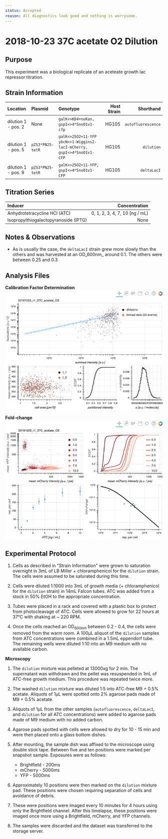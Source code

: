 ```yaml
---
status: Accepted 
reason: All diagnostics look good and nothing is worrysome.
---
```


# 2018-10-23 37C acetate O2 Dilution

## Purpose
This experiment was a biological replicate of an aceteate growth lac repressor titration.

## Strain Information

| Location | Plasmid | Genotype | Host Strain | Shorthand |
| :------- | :------ | :------- | ----------: | --------: |
| dilution 1 - pos. 2 | None | `galK<>KD4+noKan, gspI<>4*5noO1v1-cfp` | HG105 | `autofluorescence` |
| dilution 1 - pos. 5 | `pZS3*PN25-tetR` | `galK<>25O2+11-YFP ybcN<>1-Wiggins2-lacI-mCherry, gspI<>4*5noO1v1-CFP` | HG105 | `dilution`|
| dilution 1 - pos. 9 | `pZS3*PN25-tetR`| `galK<>25O2+11-YFP, gspI<>4*5noO1v1-CFP` |  HG105 |`deltaLacI` |

## Titration Series

| Inducer | Concentration |
| :------ | ------------: |
| Anhydrotetracycline HCl (ATC) | 0, 1, 2, 3, 4, 7, 10  [ng / mL] |
| Isopropylthiogalactopyranoside (IPTG) | None |

## Notes & Observations
* As is usually the case, the `deltaLacI` strain grew more slowly than the others and was harvested at an OD_600nm_ around 0.1. The others were between 0.25 and 0.3
 
## Analysis Files

**Calibration Factor Determination**
[![dilution summary](output/dilution_summary.png)](output/dilution_summary.html)

**Fold-change**
[![fold-change summary](output/foldchange_summary.png)](output/foldchange_summary.html)

## Experimental Protocol

1. Cells as described in "Strain Information" were grown to saturation overnight in 3mL of LB Miller + chloramphenicol for the `dilution` strain. The cells were assumed to be saturated during this time.

2. Cells were diluted 1:1000 into 3mL of growth media (+ chloramphenicol for the `dilution` strain) in 14mL Falcon tubes. ATC was added from a stock in 50% EtOH to the appropriate concentration.

3. Tubes were placed in a rack and covered with a plastic box to protect from photocleavage of ATC. Cells were allowed to grow for 22 hours at 37°C with shaking at ~ 220 RPM. 

4. Once the cells reached an OD<sub>600nm</sub> between 0.2 - 0.4, the cells
were removed from the warm room. A 100µL aliquot of the `dilution` samples
from ATC concentrations were combined in a 1.5mL eppendorf tube. The remaining
wells were diluted 1:10 into an M9 medium with no available carbon.

**Microscopy**

1. The `dilution` mixture was pelleted at 13000xg for 2 min. The supernatant was withdrawn and the pellet was resuspended in 1mL of ATC-free growth medium. This procedure was repeated twice more.

2. The washed `dilution` mixture was diluted 1:5 into ATC-free M9 + 0.5% acetate. Aliquots of 1µL were spotted onto 2% agarose pads made of M9 + 0.5% acetate.

3. Aliquots of 1µL from the other samples (`autofluorescence`, `deltaLacI`, and `dilution` for all ATC concentrations) were added to agarose pads
made of M9 medium with no added carbon.

4. Agarose pads spotted with cells were allowed to dry for 10 - 15 min and were then placed onto a glass bottom dishes.

5. After mounting, the sample dish was affixed to the microscope using double stick tape. Between five and ten positions were marked per snapshot sample. Exposures were as follows:
    - Brightfield - 200ms
    - mCherry - 5000ms
    - YFP - 5000ms

6. Approximately 10 positions were then marked on the `dilution` mixture pad. These positions were chosen requiring separation of cells and avoidance of debris.

7. These were positions were imaged every 10 minutes for 4 hours using only the Brightfield channel. After this timelapse, these positions were imaged once more using a Brightfield, mCherry, and YFP channels.

10. The samples were discarded and the dataset was transferred to the storage server.